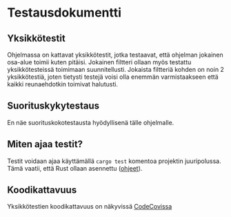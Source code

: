# Testausdokumentti

## Yksikkötestit
Ohjelmassa on kattavat yksikkötestit, jotka testaavat, että ohjelman jokainen osa-alue toimii kuten pitäisi.
Jokainen filtteri ollaan myös testattu yksikkötesteissä toimimaan suunnitellusti. Jokaista filtteriä kohden on noin 2 yksikkötestiä, joten tietysti testejä voisi olla enemmän varmistaakseen että kaikki reunaehdotkin toimivat halutusti.

## Suorituskykytestaus
En näe suorituskokotestausta hyödyllisenä tälle ohjelmalle.

## Miten ajaa testit?
Testit voidaan ajaa käyttämällä `cargo test` komentoa projektin juuripolussa. Tämä vaatii, että Rust ollaan asennettu ([ohjeet](https://www.rust-lang.org/tools/install)).

## Koodikattavuus
Yksikkötestien koodikattavuus on näkyvissä [CodeCovissa](https://codecov.io/gh/JaakkoLipsanen/imgedit.rs)
